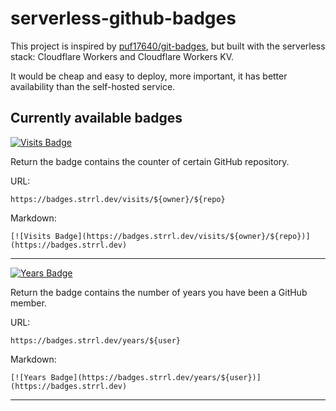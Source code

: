 # serverless-github-badges

This project is inspired by [puf17640/git-badges](https://github.com/puf17640/git-badges), but built with the serverless stack: Cloudflare Workers and Cloudflare Workers KV.

It would be cheap and easy to deploy, more important, it has better availability than the self-hosted service.

## Currently available badges

[![Visits Badge](https://badges.strrl.dev/visits/STRRL/serverless-github-badges)](https://badges.strrl.dev)

Return the badge contains the counter of certain GitHub repository.

URL:

```text
https://badges.strrl.dev/visits/${owner}/${repo}
```

Markdown:

```text
[![Visits Badge](https://badges.strrl.dev/visits/${owner}/${repo})](https://badges.strrl.dev)
```

---

[![Years Badge](https://badges.strrl.dev/years/STRRL)](https://badges.strrl.dev)

Return the badge contains the number of years you have been a GitHub member.

URL:

```text
https://badges.strrl.dev/years/${user}
```

Markdown:

```text
[![Years Badge](https://badges.strrl.dev/years/${user})](https://badges.strrl.dev)
```

---
